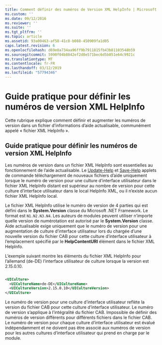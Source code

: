 ```yaml
---
title: Comment définir des numéros de Version XML HelpInfo | Microsoft Docs
ms.custom: ''
ms.date: 09/12/2016
ms.reviewer: ''
ms.suite: ''
ms.tgt_pltfrm: ''
ms.topic: article
ms.assetid: 93a00463-af58-41c8-b088-450909fa1d05
caps.latest.revision: 6
ms.openlocfilehash: d69e8a734aa96ff9b7911815fb43b81103548b59
ms.sourcegitcommit: 5990f04b8042ef2d8e571bec6d5b051e64c9921c
ms.translationtype: MT
ms.contentlocale: fr-FR
ms.lasthandoff: 03/12/2019
ms.locfileid: "57794346"
---
```

# <a name="how-to-set-helpinfo-xml-version-numbers"></a>Guide pratique pour définir les numéros de version XML HelpInfo

Cette rubrique explique comment définir et augmenter les numéros de version dans un fichier d’informations d’aide actualisable, communément appelé « fichier XML HelpInfo ».

## <a name="how-to-set-helpinfo-xml-version-numbers"></a>Guide pratique pour définir les numéros de version XML HelpInfo

Les numéros de version dans un fichier XML HelpInfo sont essentielles au fonctionnement de l’aide actualisable. Le [Update-Help](/powershell/module/Microsoft.PowerShell.Core/Update-Help) et [Save-Help](/powershell/module/Microsoft.PowerShell.Core/Update-Help) applets de commande téléchargement de nouveaux fichiers d’aide uniquement lorsque le numéro de version pour une culture d’interface utilisateur dans le fichier XML HelpInfo distant est supérieur au nombre de version pour cette culture d’interface utilisateur dans le local HelpInfo XML, ou il n’existe aucun fichier XML HelpInfo local.

Le fichier XML HelpInfo utilise le numéro de version de 4 parties qui est défini dans le **System.Version** classe du Microsoft .NET Framework. Le format est `N1.N2.N3.N4`. Les auteurs de modules peuvent utiliser n’importe quelle version de numérotation est autorisé par le **System.Version** classe. Aide actualisable exige uniquement que le numéro de version pour une augmentation de culture d’interface utilisateur lors du chargée d’une nouvelle version du fichier CAB pour cette culture d’interface utilisateur à l’emplacement spécifié par le **HelpContentURI** élément dans le fichier XML HelpInfo.

L’exemple suivant montre les éléments du fichier XML HelpInfo pour l’allemand (de-DE) l’interface utilisateur de culture lorsque la version est 2.15.0.10.

```xml

<UICulture>
  <UICultureName>de-DE</UICultureName>
  <UICultureVersion>2.15.0.10</UICultureVersion>
</UICulture>
```

Le numéro de version pour une culture d’interface utilisateur reflète la version du fichier CAB pour cette culture d’interface utilisateur. Le numéro de version s’applique à l’intégralité du fichier CAB. Impossible de définir des numéros de version différents pour différents fichiers dans le fichier CAB. Le numéro de version pour chaque culture d’interface utilisateur est évalué indépendamment et ne doivent pas être associé aux numéros de version pour les autres cultures d’interface utilisateur qui prend en charge par le module.